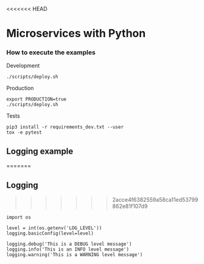 <<<<<<< HEAD
# Microservices with Python

### How to execute the examples

Development
```
./scripts/deploy.sh
```

Production
```
export PRODUCTION=true
./scripts/deploy.sh
```

Tests
```
pip3 install -r requirements_dev.txt --user
tox -e pytest
```

## Logging example
=======
## Logging
>>>>>>> 2acce4f6382559a58ca11ed53799862e81f107d9

```
import os

level = int(os.getenv('LOG_LEVEL'))
logging.basicConfig(level=level)

logging.debug('This is a DEBUG level message')
logging.info('This is an INFO level message')
logging.warning('This is a WARNING level message')
```
